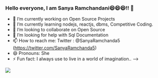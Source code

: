 ### Hello everyone, I am Sanya Ramchandani😄😄😄!! 👋

- 🔭 I’m currently working on Open Source Projects
- 🌱 I’m currently learning nodejs, reactjs, dbms, Competitive Coding.
- 👯 I’m looking to collaborate on Open Source
- 🤔 I’m looking for help with Sql Documentation
- 📫 How to reach me:  Twitter : @SanyaRamchanda5
                       (https://twitter.com/SanyaRamchanda5)
- 😄 Pronouns: She
- ⚡ Fun fact: I always use to live in a world of imagination..
-->


<img src="https://github-readme-stats.vercel.app/api?username=sanu-coder&&show_icons=true&title_color=33d6ff&icon_color=c2c2d6&text_color=ccccff&bg_color=000000">
